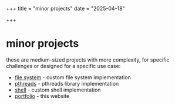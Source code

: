 +++
title = "minor projects"
date = "2025-04-18"

+++

# minor projects

these are medium-sized projects with more complexity, for specific challenges or designed for a specific use case:

- [file system](/projects/file_system) - custom file system implementation
- [pthreads](/projects/pthreads) - pthreads library implementation
- [shell](/projects/shell) - custom shell implementation
- [portfolio](/projects/portfolio) - this website
